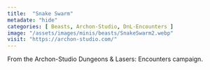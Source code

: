 ```yaml
---
title:  "Snake Swarm"
metadate: "hide"
categories: [ Beasts, Archon-Studio, DnL-Encounters ]
image: "/assets/images/minis/beasts/SnakeSwarm2.webp"
visit: "https://archon-studio.com/"
---
```

From the Archon-Studio Dungeons & Lasers: Encounters campaign.